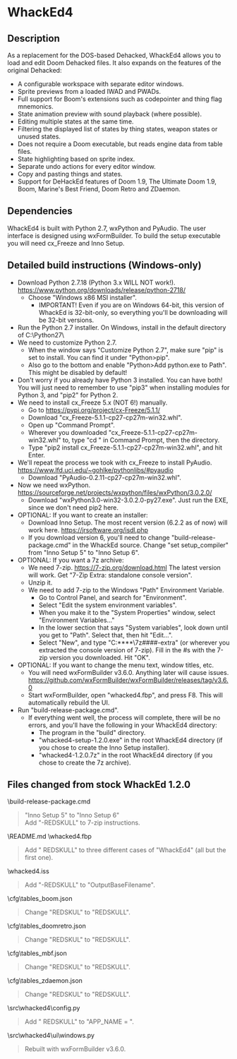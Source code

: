 WhackEd4
========

Description
-----------
As a replacement for the DOS-based Dehacked, WhackEd4 allows you to load and edit Doom Dehacked files.
It also expands on the features of the original Dehacked:

- A configurable workspace with separate editor windows.
- Sprite previews from a loaded IWAD and PWADs.
- Full support for Boom's extensions such as codepointer and thing flag mnemonics.
- State animation preview with sound playback (where possible).
- Editing multiple states at the same time.
- Filtering the displayed list of states by thing states, weapon states or unused states.
- Does not require a Doom executable, but reads engine data from table files.
- State highlighting based on sprite index.
- Separate undo actions for every editor window.
- Copy and pasting things and states.
- Support for DeHackEd features of Doom 1.9, The Ultimate Doom 1.9, Boom, Marine's Best Friend, Doom Retro and ZDaemon.

Dependencies
------------
WhackEd4 is built with Python 2.7, wxPython and PyAudio. The user interface is designed using wxFormBuilder.
To build the setup executable you will need cx_Freeze and Inno Setup.

Detailed build instructions (Windows-only)
------------
* Download Python 2.7.18 (Python 3.x WILL NOT work!). https://www.python.org/downloads/release/python-2718/
  * Choose "Windows x86 MSI installer".
    * IMPORTANT! Even if you are on Windows 64-bit, this version of WhackEd is 32-bit-only, so everything you'll be downloading will be 32-bit versions.
* Run the Python 2.7 installer. On Windows, install in the default directory of C:\Python27\
* We need to customize Python 2.7.
  * When the window says "Customize Python 2.7", make sure "pip" is set to install. You can find it under "Python>pip".
  * Also go to the bottom and enable "Python>Add python.exe to Path". This might be disabled by default!
* Don't worry if you already have Python 3 installed. You can have both! You will just need to remember to use "pip3" when installing modules for Python 3, and "pip2" for Python 2.
* We need to install cx_Freeze 5.x (NOT 6!) manually.
  * Go to https://pypi.org/project/cx-Freeze/5.1.1/
  * Download "cx_Freeze-5.1.1-cp27-cp27m-win32.whl".
  * Open up "Command Prompt".
  * Wherever you downloaded "cx_Freeze-5.1.1-cp27-cp27m-win32.whl" to, type "cd " in Command Prompt, then the directory.
  * Type "pip2 install cx_Freeze-5.1.1-cp27-cp27m-win32.whl", and hit Enter.
* We'll repeat the process we took with cx_Freeze to install PyAudio. https://www.lfd.uci.edu/~gohlke/pythonlibs/#pyaudio
  * Download "PyAudio-0.2.11-cp27-cp27m-win32.whl".
* Now we need wxPython. https://sourceforge.net/projects/wxpython/files/wxPython/3.0.2.0/
  * Download "wxPython3.0-win32-3.0.2.0-py27.exe". Just run the EXE, since we don't need pip2 here.
* OPTIONAL: If you want to create an installer:
  * Download Inno Setup. The most recent version (6.2.2 as of now) will work here. https://jrsoftware.org/isdl.php
  * If you download version 6, you'll need to change "build-release-package.cmd" in the WhackEd source. Change "set setup_compiler" from "Inno Setup 5" to "Inno Setup 6".
* OPTIONAL: If you want a 7z archive:
  * We need 7-zip. https://7-zip.org/download.html The latest version will work. Get "7-Zip Extra: standalone console version".
  * Unzip it.
  * We need to add 7-zip to the Windows "Path" Environment Variable.
    * Go to Control Panel, and search for "Environment".
    * Select "Edit the system environment variables".
    * When you make it to the "System Properties" window, select "Environment Variables..."
    * In the lower section that says "System variables", look down until you get to "Path". Select that, then hit "Edit...".
    * Select "New", and type "C:\****\7z####-extra" (or wherever you extracted the console version of 7-zip). Fill in the #s with the 7-zip version you downloaded. Hit "OK".
* OPTIONAL: If you want to change the menu text, window titles, etc.
  * You will need wxFormBuilder v3.6.0. Anything later will cause issues. https://github.com/wxFormBuilder/wxFormBuilder/releases/tag/v3.6.0
  * Start wxFormBuilder, open "whacked4.fbp", and press F8. This will automatically rebuild the UI.
* Run "build-release-package.cmd".
  * If everything went well, the process will complete, there will be no errors, and you'll have the following in your WhackEd4 directory:
    * The program in the "build" directory.
    * "whacked4-setup-1.2.0.exe" in the root WhackEd4 directory (if you chose to create the Inno Setup installer).
    * "whacked4-1.2.0.7z" in the root WhackEd4 directory (if you chose to create the 7z archive).

Files changed from stock WhackEd 1.2.0
------------
\build-release-package.cmd
>"Inno Setup 5" to "Inno Setup 6"<br/>Add "-REDSKULL" to 7-zip instructions.

\README.md
\whacked4.fbp
>Add " REDSKULL" to three different cases of "WhackEd4" (all but the first one).

\whacked4.iss
>Add "-REDSKULL" to "OutputBaseFilename".

\cfg\tables_boom.json
>Change "REDSKUL" to "REDSKULL".

\cfg\tables_doomretro.json
>Change "REDSKUL" to "REDSKULL".

\cfg\tables_mbf.json
>Change "REDSKUL" to "REDSKULL".

\cfg\tables_zdaemon.json
>Change "REDSKUL" to "REDSKULL".

\src\whacked4\config.py
>Add " REDSKULL" to "APP_NAME = ".

\src\whacked4\ui\windows.py
>Rebuilt with wxFormBuilder v3.6.0.
